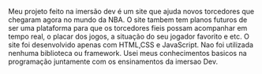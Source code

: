 Meu projeto feito na imersão dev é um site que ajuda novos torcedores que chegaram agora no mundo da NBA.
O site tambem tem planos futuros de ser uma plataforma para que os torcedores fieis possam acompanhar em tempo real, o placar dos jogos, a situação do seu jogador favorito e etc.
O site foi desenvolvido apenas com HTML,CSS e JavaScript. Nao foi utilizada nenhuma biblioteca ou framework.
Usei meus conhecimentos basicos na programação juntamente com os ensinamentos da imersao Dev.
